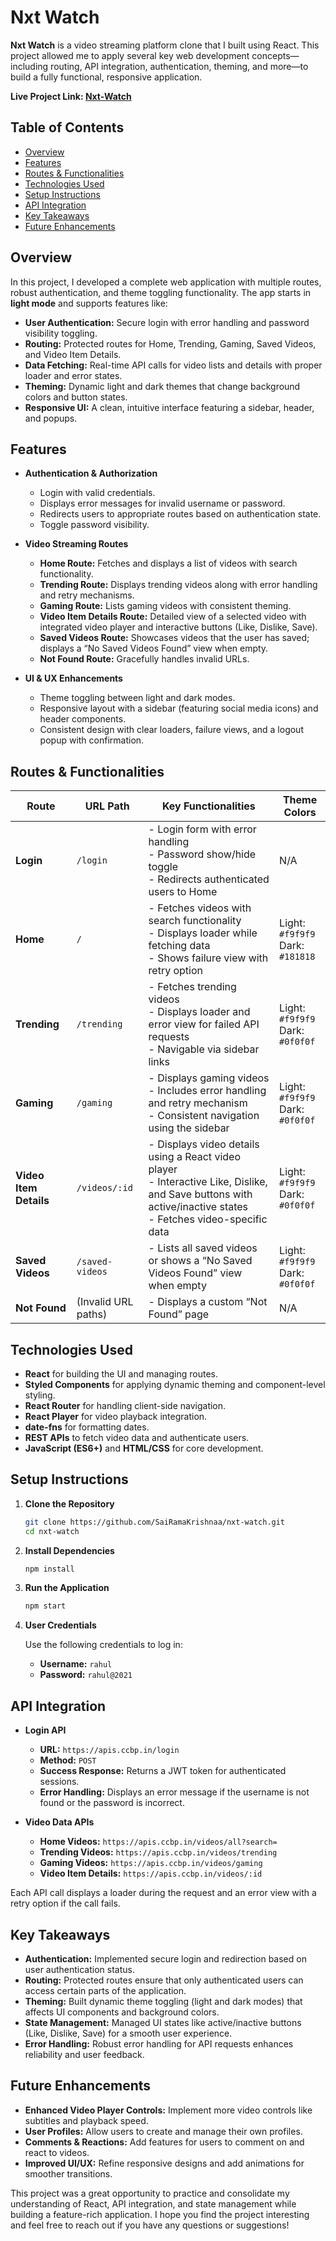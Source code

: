 
# Nxt Watch

**Nxt Watch** is a video streaming platform clone that I built using React. This project allowed me to apply several key web development concepts—including routing, API integration, authentication, theming, and more—to build a fully functional, responsive application.
 
**Live Project Link: [Nxt-Watch](https://nxtwtchbysai.ccbp.tech/)**

## Table of Contents

- [Overview](#overview)
- [Features](#features)
- [Routes & Functionalities](#routes--functionalities)
- [Technologies Used](#technologies-used)
- [Setup Instructions](#setup-instructions)
- [API Integration](#api-integration)
- [Key Takeaways](#key-takeaways)
- [Future Enhancements](#future-enhancements)


## Overview

In this project, I developed a complete web application with multiple routes, robust authentication, and theme toggling functionality. The app starts in **light mode** and supports features like:

- **User Authentication:** Secure login with error handling and password visibility toggling.
- **Routing:** Protected routes for Home, Trending, Gaming, Saved Videos, and Video Item Details.
- **Data Fetching:** Real-time API calls for video lists and details with proper loader and error states.
- **Theming:** Dynamic light and dark themes that change background colors and button states.
- **Responsive UI:** A clean, intuitive interface featuring a sidebar, header, and popups.


## Features

- **Authentication & Authorization**
  - Login with valid credentials.
  - Displays error messages for invalid username or password.
  - Redirects users to appropriate routes based on authentication state.
  - Toggle password visibility.

- **Video Streaming Routes**
  - **Home Route:** Fetches and displays a list of videos with search functionality.
  - **Trending Route:** Displays trending videos along with error handling and retry mechanisms.
  - **Gaming Route:** Lists gaming videos with consistent theming.
  - **Video Item Details Route:** Detailed view of a selected video with integrated video player and interactive buttons (Like, Dislike, Save).
  - **Saved Videos Route:** Showcases videos that the user has saved; displays a “No Saved Videos Found” view when empty.
  - **Not Found Route:** Gracefully handles invalid URLs.

- **UI & UX Enhancements**
  - Theme toggling between light and dark modes.
  - Responsive layout with a sidebar (featuring social media icons) and header components.
  - Consistent design with clear loaders, failure views, and a logout popup with confirmation.



## Routes & Functionalities

| **Route**              | **URL Path**        | **Key Functionalities**                                                                                                                                     | **Theme Colors**                      |
|------------------------|---------------------|-------------------------------------------------------------------------------------------------------------------------------------------------------------|---------------------------------------|
| **Login**              | `/login`            | - Login form with error handling<br>- Password show/hide toggle<br>- Redirects authenticated users to Home                                                 | N/A                                   |
| **Home**               | `/`                 | - Fetches videos with search functionality<br>- Displays loader while fetching data<br>- Shows failure view with retry option                                 | Light: `#f9f9f9`<br>Dark: `#181818`    |
| **Trending**           | `/trending`         | - Fetches trending videos<br>- Displays loader and error view for failed API requests<br>- Navigable via sidebar links                                         | Light: `#f9f9f9`<br>Dark: `#0f0f0f`     |
| **Gaming**             | `/gaming`           | - Displays gaming videos<br>- Includes error handling and retry mechanism<br>- Consistent navigation using the sidebar                                       | Light: `#f9f9f9`<br>Dark: `#0f0f0f`     |
| **Video Item Details** | `/videos/:id`       | - Displays video details using a React video player<br>- Interactive Like, Dislike, and Save buttons with active/inactive states<br>- Fetches video-specific data | Light: `#f9f9f9`<br>Dark: `#0f0f0f`     |
| **Saved Videos**       | `/saved-videos`     | - Lists all saved videos or shows a “No Saved Videos Found” view when empty                                                                                 | Light: `#f9f9f9`<br>Dark: `#0f0f0f`     |
| **Not Found**          | (Invalid URL paths) | - Displays a custom “Not Found” page                                                                                                                         | N/A                                   |



## Technologies Used

- **React** for building the UI and managing routes.
- **Styled Components** for applying dynamic theming and component-level styling.
- **React Router** for handling client-side navigation.
- **React Player** for video playback integration.
- **date-fns** for formatting dates.
- **REST APIs** to fetch video data and authenticate users.
- **JavaScript (ES6+)** and **HTML/CSS** for core development.



## Setup Instructions

1. **Clone the Repository**

   ```bash
   git clone https://github.com/SaiRamaKrishnaa/nxt-watch.git
   cd nxt-watch
   ```

2. **Install Dependencies**

   ```bash
   npm install
   ```

3. **Run the Application**

   ```bash
   npm start
   ```

4. **User Credentials**

   Use the following credentials to log in:
   
   - **Username:** `rahul`
   - **Password:** `rahul@2021`



## API Integration

- **Login API**
  - **URL:** `https://apis.ccbp.in/login`
  - **Method:** `POST`
  - **Success Response:** Returns a JWT token for authenticated sessions.
  - **Error Handling:** Displays an error message if the username is not found or the password is incorrect.

- **Video Data APIs**
  - **Home Videos:** `https://apis.ccbp.in/videos/all?search=`
  - **Trending Videos:** `https://apis.ccbp.in/videos/trending`
  - **Gaming Videos:** `https://apis.ccbp.in/videos/gaming`
  - **Video Item Details:** `https://apis.ccbp.in/videos/:id`

Each API call displays a loader during the request and an error view with a retry option if the call fails.



## Key Takeaways

- **Authentication:** Implemented secure login and redirection based on user authentication status.
- **Routing:** Protected routes ensure that only authenticated users can access certain parts of the application.
- **Theming:** Built dynamic theme toggling (light and dark modes) that affects UI components and background colors.
- **State Management:** Managed UI states like active/inactive buttons (Like, Dislike, Save) for a smooth user experience.
- **Error Handling:** Robust error handling for API requests enhances reliability and user feedback.



## Future Enhancements

- **Enhanced Video Player Controls:** Implement more video controls like subtitles and playback speed.
- **User Profiles:** Allow users to create and manage their own profiles.
- **Comments & Reactions:** Add features for users to comment on and react to videos.
- **Improved UI/UX:** Refine responsive designs and add animations for smoother transitions.



This project was a great opportunity to practice and consolidate my understanding of React, API integration, and state management while building a feature-rich application. I hope you find the project interesting and feel free to reach out if you have any questions or suggestions!

